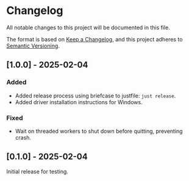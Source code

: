 # Changelog

All notable changes to this project will be documented in this file.

The format is based on [Keep a Changelog](https://keepachangelog.com/en/1.1.0/),
and this project adheres to [Semantic Versioning](https://semver.org/spec/v2.0.0.html).

## [1.0.0] - 2025-02-04

### Added

- Added release process using briefcase to justfile: `just release`.
- Added driver installation instructions for Windows.

### Fixed

- Wait on threaded workers to shut down before quitting, preventing crash.

## [0.1.0] - 2025-02-04

Initial release for testing.
